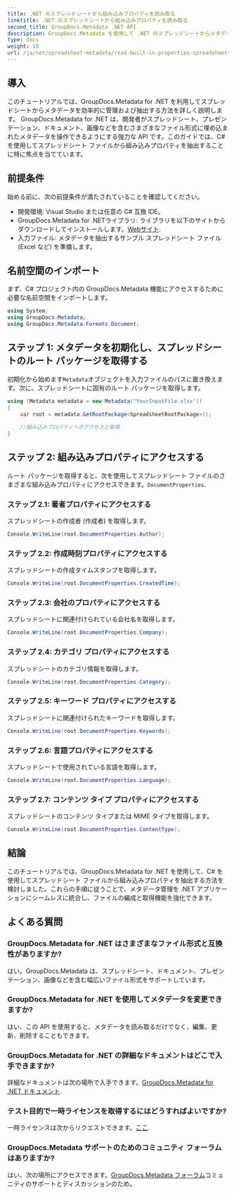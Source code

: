 ```yaml
---
title: .NET のスプレッドシートから組み込みプロパティを読み取る
linktitle: .NET のスプレッドシートから組み込みプロパティを読み取る
second_title: GroupDocs.Metadata .NET API
description: GroupDocs.Metadata を使用して .NET のスプレッドシートからメタデータを抽出し、アプリケーションでのドキュメント管理と整理を強化する方法を学習します。
type: docs
weight: 10
url: /ja/net/spreadsheet-metadata/read-built-in-properties-spreadsheets/
---
```

## 導入
このチュートリアルでは、GroupDocs.Metadata for .NET を利用してスプレッドシートからメタデータを効率的に管理および抽出する方法を詳しく説明します。 GroupDocs.Metadata for .NET は、開発者がスプレッドシート、プレゼンテーション、ドキュメント、画像などを含むさまざまなファイル形式に埋め込まれたメタデータを操作できるようにする強力な API です。このガイドでは、C# を使用してスプレッドシート ファイルから組み込みプロパティを抽出することに特に焦点を当てています。
## 前提条件
始める前に、次の前提条件が満たされていることを確認してください。
- 開発環境: Visual Studio または任意の C# 互換 IDE。
-  GroupDocs.Metadata for .NETライブラリ: ライブラリを以下のサイトからダウンロードしてインストールします。[Webサイト](https://releases.groupdocs.com/metadata/net/).
- 入力ファイル: メタデータを抽出するサンプル スプレッドシート ファイル (Excel など) を準備します。

## 名前空間のインポート
まず、C# プロジェクト内の GroupDocs.Metadata 機能にアクセスするために必要な名前空間をインポートします。
```csharp
using System;
using GroupDocs.Metadata;
using GroupDocs.Metadata.Formats.Document;
```
## ステップ 1: メタデータを初期化し、スプレッドシートのルート パッケージを取得する
初期化から始めます`Metadata`オブジェクトを入力ファイルのパスに置き換えます。次に、スプレッドシートに固有のルート パッケージを取得します。
```csharp
using (Metadata metadata = new Metadata("YourInputFile.xlsx"))
{
    var root = metadata.GetRootPackage<SpreadsheetRootPackage>();
    
    //組み込みプロパティへのアクセスと取得
}
```
## ステップ 2: 組み込みプロパティにアクセスする
ルート パッケージを取得すると、次を使用してスプレッドシート ファイルのさまざまな組み込みプロパティにアクセスできます。`DocumentProperties`.
### ステップ 2.1: 著者プロパティにアクセスする
スプレッドシートの作成者 (作成者) を取得します。
```csharp
Console.WriteLine(root.DocumentProperties.Author);
```
### ステップ 2.2: 作成時刻プロパティにアクセスする
スプレッドシートの作成タイムスタンプを取得します。
```csharp
Console.WriteLine(root.DocumentProperties.CreatedTime);
```
### ステップ 2.3: 会社のプロパティにアクセスする
スプレッドシートに関連付けられている会社名を取得します。
```csharp
Console.WriteLine(root.DocumentProperties.Company);
```
### ステップ 2.4: カテゴリ プロパティにアクセスする
スプレッドシートのカテゴリ情報を取得します。
```csharp
Console.WriteLine(root.DocumentProperties.Category);
```
### ステップ 2.5: キーワード プロパティにアクセスする
スプレッドシートに関連付けられたキーワードを取得します。
```csharp
Console.WriteLine(root.DocumentProperties.Keywords);
```
### ステップ 2.6: 言語プロパティにアクセスする
スプレッドシートで使用されている言語を取得します。
```csharp
Console.WriteLine(root.DocumentProperties.Language);
```
### ステップ 2.7: コンテンツ タイプ プロパティにアクセスする
スプレッドシートのコンテンツ タイプまたは MIME タイプを取得します。
```csharp
Console.WriteLine(root.DocumentProperties.ContentType);
```

## 結論
このチュートリアルでは、GroupDocs.Metadata for .NET を使用して、C# を使用してスプレッドシート ファイルから組み込みプロパティを抽出する方法を検討しました。これらの手順に従うことで、メタデータ管理を .NET アプリケーションにシームレスに統合し、ファイルの編成と取得機能を強化できます。

## よくある質問
### GroupDocs.Metadata for .NET はさまざまなファイル形式と互換性がありますか?
はい。GroupDocs.Metadata は、スプレッドシート、ドキュメント、プレゼンテーション、画像などを含む幅広いファイル形式をサポートしています。
### GroupDocs.Metadata for .NET を使用してメタデータを変更できますか?
はい、この API を使用すると、メタデータを読み取るだけでなく、編集、更新、削除することもできます。
### GroupDocs.Metadata for .NET の詳細なドキュメントはどこで入手できますか?
詳細なドキュメントは次の場所で入手できます。[GroupDocs.Metadata for .NET ドキュメント](https://reference.groupdocs.com/metadata/net/).
### テスト目的で一時ライセンスを取得するにはどうすればよいですか?
一時ライセンスは次からリクエストできます。[ここ](https://purchase.groupdocs.com/temporary-license/).
### GroupDocs.Metadata サポートのためのコミュニティ フォーラムはありますか?
はい、次の場所にアクセスできます。[GroupDocs.Metadata フォーラム](https://forum.groupdocs.com/c/metadata/14)コミュニティのサポートとディスカッションのため。